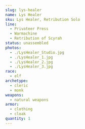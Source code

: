 ```yaml
---
slug: lys-healer
name: Lys Healer
sku: Lys Healer, Retribution Solo
line:
  - Privateer Press
  - Warmachine
  - Retribution of Scyrah
status: unassembled
photos:
  - ./LysHealer_Studio.jpg
  - ./LysHealer_1.jpg
  - ./LysHealer_2.jpg
  - ./LysHealer_3.jpg
race:
  - elf
archetype:
  - cleric
  - monk
weapons:
  - natural weapons
armor:
  - clothing
  - cloak
quantity: 1
---
```

